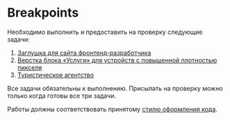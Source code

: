 # Breakpoints

Необходимо выполнить и предоставить на проверку следующие задачи:

1. [Заглушка для сайта фронтенд-разработчика](./coming-soon/)
2. [Верстка блока «Услуги» для устройств с повышенной плотностью пикселя](./services-retina/)
3. [Туристическое агентство](./travel-agency/)

Все задачи обязательны к выполнению. Присылать на проверку можно только когда готовы все три задачи.

Работы должны соответствовать принятому [стилю оформления кода](https://github.com/netology-code/codestyle/tree/master/css).
